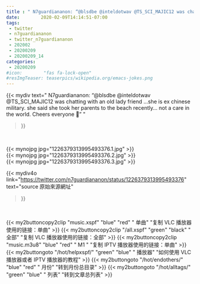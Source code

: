 ```yaml
---
title : " N7guardiananon: “@blsdbe @inteldotwav @TS_SCI_MAJIC12 was chatting with an old lady friend ...she is ex chinese military.  she said she took her parents to the beach recently...  not a care in the world.  Cheers everyone 🍻”  "
date:        2020-02-09T14:14:51-07:00
tags:
 - twitter
 - n7guardiananon
 - twitter_n7guardiananon
 - 202002
 - 20200209
 - 20200209_14
categories:
 - 20200209
#icon:        "fas fa-lock-open"
#resImgTeaser: teaserpics/wikipedia.org/emacs-jokes.png
---
```


{{< mydiv text=" N7guardiananon: “@blsdbe @inteldotwav @TS_SCI_MAJIC12 was chatting with an old lady friend ...she is ex chinese military.  she said she took her parents to the beach recently...  not a care in the world.  Cheers everyone 🍻”  "
>}}
<br>


 {{< mynojpg jpg="1226379313995493376.1.jpg" >}}<br>  {{< mynojpg jpg="1226379313995493376.2.jpg" >}}<br>  {{< mynojpg jpg="1226379313995493376.3.jpg" >}}<br> 



{{< mydiv4o link="https://twitter.com/n7guardiananon/status/1226379313995493376"
text="source 原始來源網址"
>}}


<br>



{{< my2buttoncopy2clip "music.xspf"        "blue"   "red"    " 单曲"  "复制 VLC 播放器使用的链接：单曲" >}} {{< my2buttoncopy2clip "/all.xspf"         "green"  "black"  " 全部"  "复制 VLC 播放器使用的链接：全部" >}} {{< my2buttoncopy2clip "music.m3u8"        "blue"   "red"    " M1 "    "复制 IPTV 播放器使用的链接：单曲" >}} {{< my2buttongoto      "/hot/helpxspf/"    "green"  "blue"   " 播放器" "如何使用 VLC 播放器或者 IPTV 播放器的教程" >}} {{< my2buttongoto      "/hot/endothers/"   "blue"   "red"    " 月份"   "转到月份总目录" >}} {{< my2buttongoto      "/hot/alltags/"     "green"  "blue"   " 列表"   "转到文章总列表" >}} 
